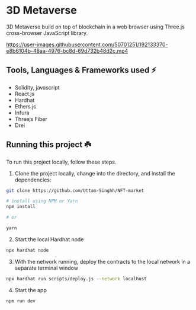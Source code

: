 # 3D Metaverse
3D Metaverse build on top of blockchain in a web browser using Three.js cross-browser JavaScript library.


https://user-images.githubusercontent.com/50701251/192133370-e8b6104b-48aa-4976-bc8d-69d732b48d2c.mp4




## Tools, Languages & Frameworks used ⚡️
* Solidity, javascript
* React.js
* Hardhat
* Ethers.js
* Infura
* Threejs Fiber
* Drei

## Running this project ☘️

To run this project locally, follow these steps.

1. Clone the project locally, change into the directory, and install the dependencies:

```sh
git clone https://github.com/Uttam-Singhh/NFT-market

# install using NPM or Yarn
npm install

# or

yarn
```

2. Start the local Hardhat node

```sh
npx hardhat node
```

3. With the network running, deploy the contracts to the local network in a separate terminal window

```sh
npx hardhat run scripts/deploy.js --network localhost
```

4. Start the app

```
npm run dev
```
